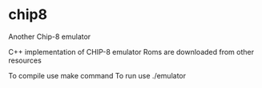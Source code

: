 # chip8
Another Chip-8 emulator

C++ implementation of CHIP-8 emulator
Roms are downloaded from other resources

To compile use make command
To run use ./emulator
